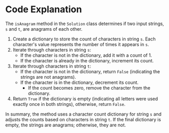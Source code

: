 # Code Explanation

The `isAnagram` method in the `Solution` class determines if two input strings, `s` and `t`, are anagrams of each other.

1. Create a dictionary to store the count of characters in string `s`. Each character's value represents the number of times it appears in `s`.
2. Iterate through characters in string `s`:
   - If the character is not in the dictionary, add it with a count of 1.
   - If the character is already in the dictionary, increment its count.
3. Iterate through characters in string `t`:
   - If the character is not in the dictionary, return `False` (indicating the strings are not anagrams).
   - If the character is in the dictionary, decrement its count.
     - If the count becomes zero, remove the character from the dictionary.
4. Return `True` if the dictionary is empty (indicating all letters were used exactly once in both strings), otherwise, return `False`.

In summary, the method uses a character count dictionary for string `s` and adjusts the counts based on characters in string `t`. If the final dictionary is empty, the strings are anagrams; otherwise, they are not.
​
